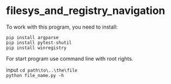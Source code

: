 # filesys_and_registry_navigation

To work with this program, you need to install:<br />

`pip install argparse`<br />
`pip install pytest-shutil`<br />
`pip install winregistry`<br />

For start program use command line with root rights. <br />

input `cd path\to\..\the\file` <br />
`python file_name.py -h`<br />
